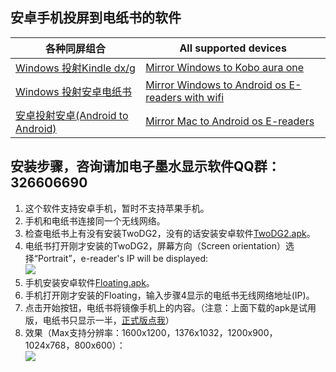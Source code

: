 ## 安卓手机投屏到电纸书的软件 ##
| 各种同屏组合 | All supported devices |
| ------------ | --------------------- |
| [Windows 投射Kindle dx/g][DXG] | [Mirror Windows to Kobo aura one][KOBOen] |
| [Windows 投射安卓电纸书][BOOX] | [Mirror Windows to Android os E-readers with wifi][BOOXen] |
| [安卓投射安卓(Android to Android)][ANDROID] | [Mirror Mac to Android os E-readers][BOOX-mac] |
## 安装步骤，咨询请加电子墨水显示软件QQ群：326606690 ##
1. 这个软件支持安卓手机，暂时不支持苹果手机。
2. 手机和电纸书连接同一个无线网络。
3. 检查电纸书上有没有安装TwoDG2，没有的话安装安卓软件[TwoDG2.apk][TwoDG2_apk]。
4. 电纸书打开刚才安装的TwoDG2，屏幕方向（Screen orientation）选择“Portrait”，e-reader's IP will be displayed:  
![][wifi_jpg]
5. 手机安装安卓软件[Floating.apk][Floating_apk]。
6. 手机打开刚才安装的Floating，输入步骤4显示的电纸书无线网络地址(IP)。
7. 点击开始按钮，电纸书将镜像手机上的内容。（注意：上面下载的apk是试用版，电纸书只显示一半，[正式版点我][taobao]）  
8. 效果（Max支持分辨率：1600x1200，1376x1032，1200x900，1024x768，800x600）：  
![][max_jpg]

[DXG]:		https://github.com/nahtethan/dxg-display/blob/master/DXG.md
[BOOX]:		https://github.com/nahtethan/dxg-display/blob/master/BOOX.md
[BOOXen]:	https://github.com/nahtethan/dxg-display/blob/master/BOOXen.md
[ANDROID]:	https://github.com/nahtethan/dxg-display/blob/master/ANDROID.md
[KOBOen]: 	https://github.com/nahtethan/dxg-display/blob/master/e-reader/KOBOen.md
[BOOX-cmd]:	https://github.com/nahtethan/dxg-display/blob/master/e-reader/BOOX-cmd.md
[BOOX-mac]:	https://github.com/nahtethan/dxg-display/blob/master/e-reader/BOOX-mac.md

[max_jpg]:		https://github.com/nahtethan/dxg-display/blob/master/99-pictures/max.jpg
[wifi_jpg]:		https://github.com/nahtethan/dxg-display/blob/master/99-pictures/wifi.jpg
[mirror_jpg]:	https://github.com/nahtethan/dxg-display/blob/master/99-pictures/mirror.jpg
[storage_jpg]:	https://github.com/nahtethan/dxg-display/blob/master/99-pictures/storage.jpg
[eMonitor_jpg]:	https://github.com/nahtethan/dxg-display/blob/master/99-pictures/eMonitor.jpg
[mirror_zip]:	https://raw.githubusercontent.com/nahtethan/dxg-display/master/00-binary/mirror.zip
[TwoDG2_apk]:	https://raw.githubusercontent.com/nahtethan/dxg-display/master/00-binary/TwoDG2.apk
[Floating_apk]:	https://raw.githubusercontent.com/nahtethan/dxg-display/master/00-binary/Floating.apk

[qd]:		http://qd.160.com/
[taobao]:	https://item.taobao.com/item.htm?id=520024244524
